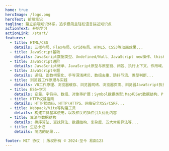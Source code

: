 ```yaml
---
home: true
heroImage: /logo.png
heroText: 前端笔记
tagline: 建立前端知识体系，追求极简且轻松语言描述知识点
actionText: 开始学习
actionLink: /start/
features:
  - title: HTML/CSS
    details: 三栏布局、Flex布局、Grid布局、HTML5、CSS3等动画效果...
  - title: JavaScript基础
    details: JavaScript数据类型、Undefined/Null、JavaScript new操作、this绑定、call/apply/bind、遍历数组、数组去重、事件绑定、事件委托...
  - title: JavaScript进阶
    details: JavaScript继承、JavaScript原型与原型链、闭包、执行上下文、作用域、闭包、类型转换...
  - title: JavaScript专题
    details: 递归、函数柯里化、手写深浅拷贝、数组去重、防抖节流、类型判断...
  - title: 浏览器工作原理与实践
    details: V8工作原理、浏览器缓存、浏览器网络、浏览器页面、浏览器JavaScript执行机制、宏观视角的浏览器...
  - title: ES6+学习
    details: 变量、字符串、数组、对象等扩展；Symbol数据类型;Map和Set数据结构、Proxy、Reflect、Promise、async/await、Class、ESM、迭代器...
  - title: HTTP权威指南
    details: HTTP状态码、HTTP\HTTPS、网络安全XSS/CSRF...
  - title: Webpack/Vite等构建工具
    details: 构建工具基本使用，以及相关的插件引入优化内容
  - title: 算法与数据结构
    details: 排序算法、查找算法、数据结构、复杂度、五大常用算法等...
  - title: 生活小记
    details: 简洁的记录...

footer: MIT 协议 | 版权所有 © 2024-至今 易函123
---
```


<div class='footer' style='display:none'>
  <span id='cnzz_stat_icon_1278573067'></span>
</div> 
<script type="text/javascript" src='https://v1.cnzz.com/z_stat.php?id=1278573067&online=1&show=line'></script>
